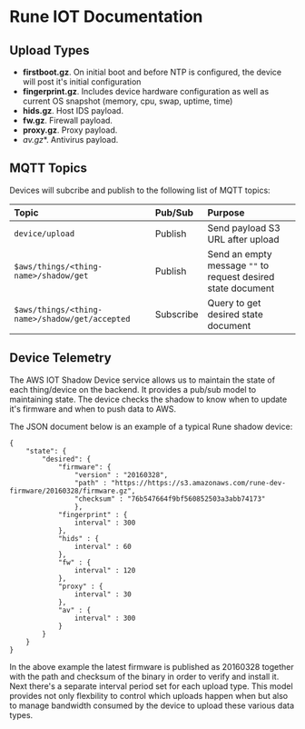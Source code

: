 # Rune IOT Documentation

## Upload Types

* **firstboot.gz**. On initial boot and before NTP is configured, the device will post it's initial configuration
* **fingerprint.gz**. Includes device hardware configuration as well as current OS snapshot (memory, cpu, swap, uptime, time)
* **hids.gz**. Host IDS payload.
* **fw.gz**. Firewall payload.
* **proxy.gz**. Proxy payload.
* *av.gz**. Antivirus payload.

## MQTT Topics

Devices will subcribe and publish to the following list of MQTT topics:

| Topic     | Pub/Sub     | Purpose |
| :-------- | :---------- | :------ |
| `device/upload` | Publish | Send payload S3 URL after upload |
| `$aws/things/<thing-name>/shadow/get` | Publish | Send an empty message `""` to request desired state document |
| `$aws/things/<thing-name>/shadow/get/accepted` | Subscribe | Query to get desired state document |

## Device Telemetry

The AWS IOT Shadow Device service allows us to maintain the state of each thing/device on the backend. It provides a pub/sub model to maintaining state. The device checks the shadow to know when to update it's firmware and when to push data to AWS.

The JSON document below is an example of a typical Rune shadow device:

```
{
    "state": {
        "desired": {
            "firmware": {
                "version" : "20160328",
                "path" : "https://https://s3.amazonaws.com/rune-dev-firmware/20160328/firmware.gz",
                "checksum" : "76b547664f9bf560852503a3abb74173"
                },
            "fingerprint" : {
                interval" : 300
            },
            "hids" : {
                interval" : 60
            },
            "fw" : {
                interval" : 120
            },
            "proxy" : {
                interval" : 30
            },
            "av" : {
                interval" : 300
            }
        }
    }
}
```

In the above example the latest firmware is published as 20160328 together with the path and checksum of the binary in order to verify and install it. Next there's a separate interval period set for each upload type. This model provides not only flexbility to control which uploads happen when but also to manage bandwidth consumed by the device to upload these various data types.
